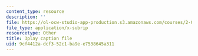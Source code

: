 ```yaml
---
content_type: resource
description: ''
file: https://ol-ocw-studio-app-production.s3.amazonaws.com/courses/2-003sc-engineering-dynamics-fall-2011/9cf4412adcf352c1ba9ee7538645a311_9_d8CQrCYUw.vtt
file_type: application/x-subrip
resourcetype: Other
title: 3play caption file
uid: 9cf4412a-dcf3-52c1-ba9e-e7538645a311
---
```

